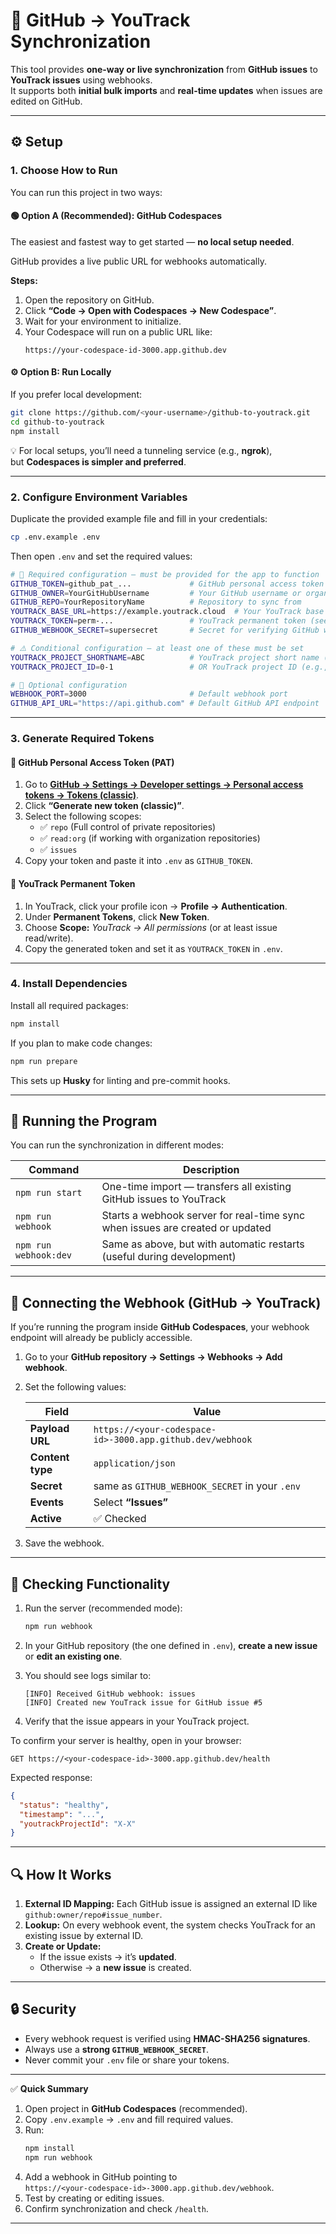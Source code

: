 # 🚀 GitHub → YouTrack Synchronization

This tool provides **one-way or live synchronization** from **GitHub issues** to **YouTrack issues** using webhooks.  
It supports both **initial bulk imports** and **real-time updates** when issues are edited on GitHub.

---

## ⚙️ Setup

### 1. Choose How to Run

You can run this project in two ways:

#### 🟢 Option A (Recommended): GitHub Codespaces
The easiest and fastest way to get started — **no local setup needed**.

GitHub provides a live public URL for webhooks automatically.

**Steps:**
1. Open the repository on GitHub.
2. Click **“Code → Open with Codespaces → New Codespace”**.
3. Wait for your environment to initialize.
4. Your Codespace will run on a public URL like:
   ```
   https://your-codespace-id-3000.app.github.dev
   ```

#### ⚙️ Option B: Run Locally
If you prefer local development:
```bash
git clone https://github.com/<your-username>/github-to-youtrack.git
cd github-to-youtrack
npm install
```

💡 For local setups, you’ll need a tunneling service (e.g., **ngrok**),  
but **Codespaces is simpler and preferred**.

---

### 2. Configure Environment Variables

Duplicate the provided example file and fill in your credentials:

```bash
cp .env.example .env
```

Then open `.env` and set the required values:

```bash
# 🔐 Required configuration — must be provided for the app to function
GITHUB_TOKEN=github_pat_...             # GitHub personal access token (see below)
GITHUB_OWNER=YourGitHubUsername         # Your GitHub username or organization
GITHUB_REPO=YourRepositoryName          # Repository to sync from
YOUTRACK_BASE_URL=https://example.youtrack.cloud  # Your YouTrack base URL
YOUTRACK_TOKEN=perm-...                 # YouTrack permanent token (see below)
GITHUB_WEBHOOK_SECRET=supersecret       # Secret for verifying GitHub webhooks

# ⚠️ Conditional configuration — at least one of these must be set
YOUTRACK_PROJECT_SHORTNAME=ABC          # YouTrack project short name (e.g., "ABC")
YOUTRACK_PROJECT_ID=0-1                 # OR YouTrack project ID (e.g., "0-1")

# 🧪 Optional configuration
WEBHOOK_PORT=3000                       # Default webhook port
GITHUB_API_URL="https://api.github.com" # Default GitHub API endpoint
```

---

### 3. Generate Required Tokens

#### 🔹 GitHub Personal Access Token (PAT)

1. Go to **[GitHub → Settings → Developer settings → Personal access tokens → Tokens (classic)](https://github.com/settings/tokens)**.  
2. Click **“Generate new token (classic)”**.
3. Select the following scopes:
   - ✅ `repo` (Full control of private repositories)
   - ✅ `read:org` (if working with organization repositories)
   - ✅ `issues`
4. Copy your token and paste it into `.env` as `GITHUB_TOKEN`.

#### 🔹 YouTrack Permanent Token

1. In YouTrack, click your profile icon → **Profile → Authentication**.
2. Under **Permanent Tokens**, click **New Token**.
3. Choose **Scope:** *YouTrack → All permissions* (or at least issue read/write).
4. Copy the generated token and set it as `YOUTRACK_TOKEN` in `.env`.

---

### 4. Install Dependencies

Install all required packages:

```bash
npm install
```

If you plan to make code changes:

```bash
npm run prepare
```

This sets up **Husky** for linting and pre-commit hooks.

---

## 🏃 Running the Program

You can run the synchronization in different modes:

| Command | Description |
|----------|-------------|
| `npm run start` | One-time import — transfers all existing GitHub issues to YouTrack |
| `npm run webhook` | Starts a webhook server for real-time sync when issues are created or updated |
| `npm run webhook:dev` | Same as above, but with automatic restarts (useful during development) |

---

## 🔗 Connecting the Webhook (GitHub → YouTrack)

If you’re running the program inside **GitHub Codespaces**, your webhook endpoint will already be publicly accessible.

1. Go to your **GitHub repository → Settings → Webhooks → Add webhook**.  
2. Set the following values:

   | Field | Value |
   |--------|-------|
   | **Payload URL** | `https://<your-codespace-id>-3000.app.github.dev/webhook` |
   | **Content type** | `application/json` |
   | **Secret** | same as `GITHUB_WEBHOOK_SECRET` in your `.env` |
   | **Events** | Select **“Issues”** |
   | **Active** | ✅ Checked |

3. Save the webhook.

---

## 🧪 Checking Functionality

1. Run the server (recommended mode):

   ```bash
   npm run webhook
   ```

2. In your GitHub repository (the one defined in `.env`), **create a new issue** or **edit an existing one**.
3. You should see logs similar to:
   ```
   [INFO] Received GitHub webhook: issues
   [INFO] Created new YouTrack issue for GitHub issue #5
   ```
4. Verify that the issue appears in your YouTrack project.

To confirm your server is healthy, open in your browser:
```
GET https://<your-codespace-id>-3000.app.github.dev/health
```

Expected response:
```json
{
  "status": "healthy",
  "timestamp": "...",
  "youtrackProjectId": "X-X"
}
```

---

## 🔍 How It Works

1. **External ID Mapping:** Each GitHub issue is assigned an external ID like  
   `github:owner/repo#issue_number`.
2. **Lookup:** On every webhook event, the system checks YouTrack for an existing issue by external ID.
3. **Create or Update:**  
   - If the issue exists → it’s **updated**.  
   - Otherwise → a **new issue** is created.

---

## 🔒 Security

- Every webhook request is verified using **HMAC-SHA256 signatures**.  
- Always use a **strong `GITHUB_WEBHOOK_SECRET`**.  
- Never commit your `.env` file or share your tokens.

---

✅ **Quick Summary**

1. Open project in **GitHub Codespaces** (recommended).  
2. Copy `.env.example` → `.env` and fill required values.  
3. Run:
   ```bash
   npm install
   npm run webhook
   ```
4. Add a webhook in GitHub pointing to  
   `https://<your-codespace-id>-3000.app.github.dev/webhook`.  
5. Test by creating or editing issues.  
6. Confirm synchronization and check `/health`.

---